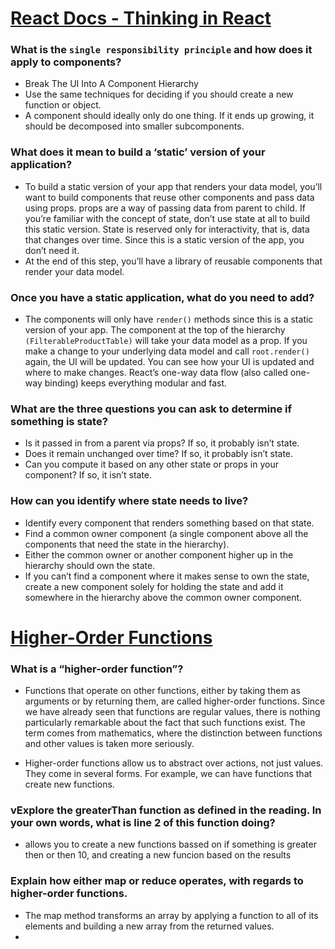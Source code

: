 # [React Docs - Thinking in React](https://reactjs.org/docs/thinking-in-react.html)


### What is the `single responsibility principle` and how does it apply to components?
* Break The UI Into A Component Hierarchy
* Use the same techniques for deciding if you should create a new function or object.
* A component should ideally only do one thing. If it ends up growing, it should be decomposed into smaller subcomponents.

### What does it mean to build a ‘static’ version of your application?
* To build a static version of your app that renders your data model, you’ll want to build components that reuse other components and pass data using props. props are a way of passing data from parent to child. If you’re familiar with the concept of state, don’t use state at all to build this static version. State is reserved only for interactivity, that is, data that changes over time. Since this is a static version of the app, you don’t need it.
* At the end of this step, you’ll have a library of reusable components that render your data model. 

### Once you have a static application, what do you need to add?
* The components will only have `render()` methods since this is a static version of your app. The component at the top of the hierarchy `(FilterableProductTable)` will take your data model as a prop. If you make a change to your underlying data model and call `root.render()` again, the UI will be updated. You can see how your UI is updated and where to make changes. React’s one-way data flow (also called one-way binding) keeps everything modular and fast.

### What are the three questions you can ask to determine if something is state?
* Is it passed in from a parent via props? If so, it probably isn’t state.
* Does it remain unchanged over time? If so, it probably isn’t state.
* Can you compute it based on any other state or props in your component? If so, it isn’t state.

### How can you identify where state needs to live?
* Identify every component that renders something based on that state.
* Find a common owner component (a single component above all the components that need the state in the hierarchy).
* Either the common owner or another component higher up in the hierarchy should own the state.
* If you can’t find a component where it makes sense to own the state, create a new component solely for holding the state and add it somewhere in the hierarchy above the common owner component.


# [Higher-Order Functions](https://eloquentjavascript.net/05_higher_order.html#h_xxCc98lOBK)


### What is a “higher-order function”?
* Functions that operate on other functions, either by taking them as arguments or by returning them, are called higher-order functions. Since we have already seen that functions are regular values, there is nothing particularly remarkable about the fact that such functions exist. The term comes from mathematics, where the distinction between functions and other values is taken more seriously.

* Higher-order functions allow us to abstract over actions, not just values. They come in several forms. For example, we can have functions that create new functions.

### vExplore the greaterThan function as defined in the reading. In your own words, what is line 2 of this function doing?
* allows you to create a new functions bassed on if something is greater then or then 10, and creating a new funcion based on the results

### Explain how either map or reduce operates, with regards to higher-order functions.
* The map method transforms an array by applying a function to all of its elements and building a new array from the returned values.
* 

